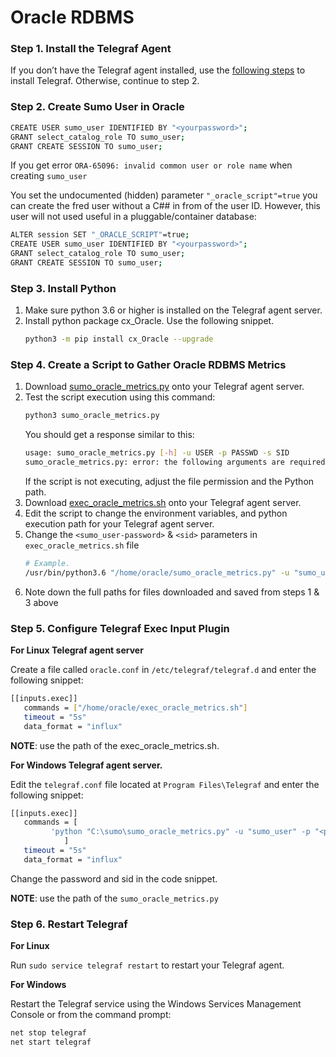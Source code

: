 # Oracle RDBMS
### Step 1. Install the Telegraf Agent
If you don’t have the Telegraf agent installed, use the [following steps](https://help.sumologic.com/03Send-Data/Collect-from-Other-Data-Sources/Collect_Metrics_Using_Telegraf/03_Install_Telegraf) to install Telegraf. Otherwise, continue to step 2.
### Step 2. Create Sumo User in Oracle
```sh
CREATE USER sumo_user IDENTIFIED BY "<yourpassword>";
GRANT select_catalog_role TO sumo_user;
GRANT CREATE SESSION TO sumo_user;
```
If you get error ```ORA-65096: invalid common user or role name``` when creating ```sumo_user```

You set the undocumented (hidden) parameter ```"_oracle_script"=true```  you can create the fred user without a C## in from of the user ID.  However, this user will not used useful in a pluggable/container database:
```sh
ALTER session SET "_ORACLE_SCRIPT"=true;
CREATE USER sumo_user IDENTIFIED BY "<yourpassword>";
GRANT select_catalog_role TO sumo_user;
GRANT CREATE SESSION TO sumo_user;
```
### Step 3. Install Python
 1. Make sure python 3.6 or higher is installed on the Telegraf agent server.
 2. Install python package cx_Oracle. Use the following snippet.
    ```sh
    python3 -m pip install cx_Oracle --upgrade
    ```
### Step 4. Create a Script to Gather Oracle RDBMS Metrics
 1. Download [sumo_oracle_metrics.py](https://raw.githubusercontent.com/SumoLogic/sumologic-integrations/main/Oracle/sumo_oracle_metrics.py) onto your Telegraf agent server.
 2. Test the script execution using this command:
    ```sh
    python3 sumo_oracle_metrics.py
    ```
    You should get a response similar to this:
    ```sh
    usage: sumo_oracle_metrics.py [-h] -u USER -p PASSWD -s SID
    sumo_oracle_metrics.py: error: the following arguments are required: -u/--user, -p/--passwd, -s/--sid
    ```
    If the script is not executing, adjust the file permission and the Python path.
 3. Download [exec_oracle_metrics.sh](https://raw.githubusercontent.com/SumoLogic/sumologic-integrations/main/Oracle/exec_oracle_metrics.sh) onto your Telegraf agent server.
 4. Edit the script to change the environment variables, and python execution path for your Telegraf agent server.
 5. Change the ```<sumo_user-password>``` & ```<sid>``` parameters in ```exec_oracle_metrics.sh``` file
    ```sh
    # Example.
    /usr/bin/python3.6 "/home/oracle/sumo_oracle_metrics.py" -u "sumo_user" -p "sumopassword123" -s "orcl"
    ```
 6. Note down the full paths for files downloaded and saved from steps 1 & 3 above
### Step 5. Configure Telegraf Exec Input Plugin
**For Linux Telegraf agent server**

Create a file called ```oracle.conf``` in ```/etc/telegraf/telegraf.d``` and enter the following snippet:
```sh
[[inputs.exec]]
   commands = ["/home/oracle/exec_oracle_metrics.sh"]
   timeout = "5s"
   data_format = "influx"
```
**NOTE**: use the path of the exec_oracle_metrics.sh.

**For Windows Telegraf agent server.**

Edit the ```telegraf.conf``` file located at ```Program Files\Telegraf``` and enter the following snippet:
```sh
[[inputs.exec]]
   commands = [
         'python "C:\sumo\sumo_oracle_metrics.py" -u "sumo_user" -p "<password>" -s "<sid>"'
			]
   timeout = "5s"
   data_format = "influx"
```
Change the password and sid in the code snippet.

**NOTE**: use the path of the ```sumo_oracle_metrics.py```
### Step 6. Restart Telegraf
**For Linux**

Run ```sudo service telegraf restart``` to restart your Telegraf agent.

**For Windows**

Restart the Telegraf service using the Windows Services Management Console or from the command prompt:
```sh
net stop telegraf
net start telegraf
```